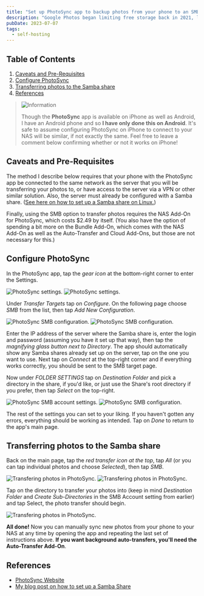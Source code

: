 ```yaml
---
title: "Set up PhotoSync app to backup photos from your phone to an SMB share on your home server"
description: "Google Photos began limiting free storage back in 2021, limiting you to 15 GB of storage when uploading photos in their original size uncompressed. Rather than wait and see if I hit the cap, I decided to try replacing Google Photos with a self-hosted solution. Here's how I did it."
pubDate: 2023-07-07
tags:
  - self-hosting
---
```


## Table of Contents

1. [Caveats and Pre-Requisites](#pre)
2. [Configure PhotoSync](#config)
3. [Transferring photos to the Samba share](#transfer)
4. [References](#ref)

> <img src="/assets/info.svg" class="info" loading="lazy" decoding="async" alt="Information">
>
> Though the **PhotoSync** app is available on iPhone as well as Android, I have an Android phone and so **I have only done this on Android**. It's safe to assume configuring PhotoSync on iPhone to connect to your NAS will be similar, if not exactly the same. Feel free to leave a comment below confirming whether or not it works on iPhone!

<div id='pre'/>

## Caveats and Pre-Requisites

The method I describe below requires that your phone with the PhotoSync app be connected to the same network as the server that you will be transferring your photos to, or have access to the server via a VPN or other similar solution. Also, the server must already be configured with a Samba share. (<a href="/blog/setup-a-samba-share-on-linux-via-command-line" target="_blank">See here on how to set up a Samba share on Linux.</a>)

Finally, using the SMB option to transfer photos requires the NAS Add-On for PhotoSync, which costs $2.49 by itself. (You also have the option of spending a bit more on the Bundle Add-On, which comes with the NAS Add-On as well as the Auto-Transfer and Cloud Add-Ons, but those are not necessary for this.)

<div id='config'/>

## Configure PhotoSync

In the PhotoSync app, tap the _gear icon_ at the bottom-right corner to enter the Settings.

![PhotoSync settings.](../../img/blog/photosync1.jpg)
![PhotoSync settings.](../../img/blog/photosync2.jpg)

Under _Transfer Targets_ tap on _Configure_. On the following page choose _SMB_ from the list, then tap _Add New Configuration_.

![PhotoSync SMB configuration.](../../img/blog/photosync3.jpg)
![PhotoSync SMB configuration.](../../img/blog/photosync4.jpg)

Enter the IP address of the server where the Samba share is, enter the login and password (assuming you have it set up that way), then tap the _magnifying glass button next to Directory_. The app should automatically show any Samba shares already set up on the server, tap on the one you want to use. Next tap on _Connect_ at the top-right corner and if everything works correctly, you should be sent to the SMB target page.

Now under _FOLDER SETTINGS_ tap on _Destination Folder_ and pick a directory in the share, if you'd like, or just use the Share's root directory if you prefer, then tap _Select_ on the top-right.

![PhotoSync SMB account settings.](../../img/blog/photosync5.jpg)
![PhotoSync SMB configuration.](../../img/blog/photosync6.jpg)

The rest of the settings you can set to your liking. If you haven't gotten any errors, everything should be working as intended. Tap on _Done_ to return to the app's main page.

<div id='transfer'/>

## Transferring photos to the Samba share

Back on the main page, tap the _red transfer icon at the top_, tap _All_ (or you can tap individual photos and choose _Selected_), then tap _SMB_.

![Transfering photos in PhotoSync.](../../img/blog/photosync7.jpg)
![Transfering photos in PhotoSync.](../../img/blog/photosync8.jpg)

Tap on the directory to transfer your photos into (keep in mind _Destination Folder_ and _Create Sub-Directories_ in the SMB Account setting from earlier) and tap Select, the photo transfer should begin.

![Transfering photos in PhotoSync.](../../img/blog/photosync9.jpg)

**All done!** Now you can manually sync new photos from your phone to your NAS at any time by opening the app and repeating the last set of instructions above. **If you want background auto-transfers, you'll need the Auto-Transfer Add-On**. 

<div id='ref'/>

## References

- <a href="https://www.photosync-app.com/home" target="_blank">PhotoSync Website</a>
- <a href="/blog/setup-a-samba-share-on-linux-via-command-line">My blog post on how to set up a Samba Share</a>